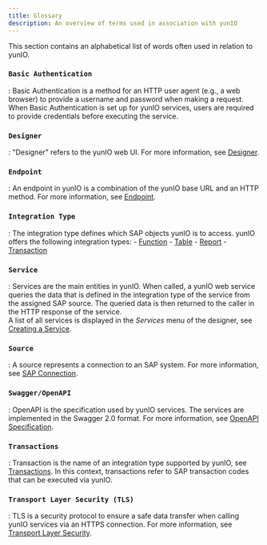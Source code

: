 ```yaml
---
title: Glossary
description: An overview of terms used in association with yunIO
---
```


This section contains an alphabetical list of words often used in relation to yunIO.

### `Basic Authentication`

:   Basic Authentication is a method for an HTTP user agent (e.g., a web browser) to provide a username and password when making a request. 
	When Basic Authentication is set up for yunIO services, users are required to provide credentials before executing the service.

### `Designer`

:   "Designer" refers to the yunIO web UI. For more information, see [Designer](#).

### `Endpoint`

:   An endpoint in yunIO is a combination of the yunIO base URL and an HTTP method. For more information, see [Endpoint](#). 

### `Integration Type`

:   The integration type defines which SAP objects yunIO is to access. 
	yunIO offers the following integration types: 
	- [Function](#)
	- [Table](#) 
	- [Report](#)
	- [Transaction](#)

### `Service`

:   Services are the main entities in yunIO. 
	When called, a yunIO web service queries the data that is defined in the integration type of the service from the assigned SAP source. 
	The queried data is then returned to the caller in the HTTP response of the service. <br>
	A list of all services is displayed in the *Services* menu of the designer, see [Creating a Service](#). 

### `Source`

:   A source represents a connection to an SAP system. For more information, see [SAP Connection](#). 

### `Swagger/OpenAPI`

:   OpenAPI is the specification used by yunIO services. The services are implemented in the Swagger 2.0 format. For more information, see [OpenAPI Specification](https://swagger.io/specification/v2/). 

### `Transactions`

:   Transaction is the name of an integration type supported by yunIO, see [Transactions](#). In this context, transactions refer to SAP transaction codes that can be executed via yunIO. 

### `Transport Layer Security (TLS)`

:   TLS is a security protocol to ensure a safe data transfer when calling yunIO services via an HTTPS connection. For more information, see [Transport Layer Security](#). 

